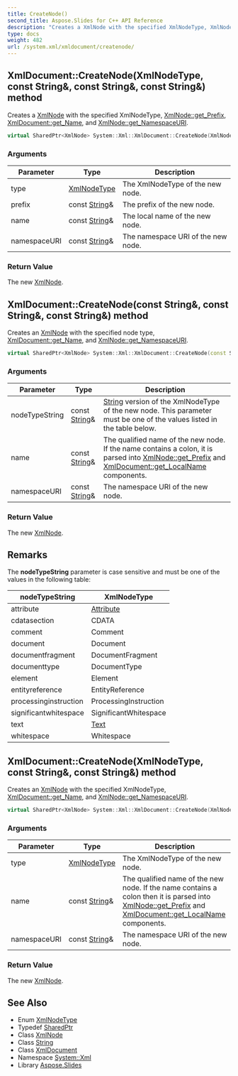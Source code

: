 ```yaml
---
title: CreateNode()
second_title: Aspose.Slides for C++ API Reference
description: "Creates a XmlNode with the specified XmlNodeType, XmlNode::get_Prefix, XmlDocument::get_Name, and XmlNode::get_NamespaceURI."
type: docs
weight: 482
url: /system.xml/xmldocument/createnode/
---
```

## XmlDocument::CreateNode(XmlNodeType, const String\&, const String\&, const String\&) method


Creates a [XmlNode](../../xmlnode/) with the specified XmlNodeType, [XmlNode::get_Prefix](../../xmlnode/get_prefix/), [XmlDocument::get_Name](../get_name/), and [XmlNode::get_NamespaceURI](../../xmlnode/get_namespaceuri/).

```cpp
virtual SharedPtr<XmlNode> System::Xml::XmlDocument::CreateNode(XmlNodeType type, const String &prefix, const String &name, const String &namespaceURI)
```


### Arguments

| Parameter | Type | Description |
| --- | --- | --- |
| type | [XmlNodeType](../../xmlnodetype/) | The XmlNodeType of the new node. |
| prefix | const [String](../../../system/string/)\& | The prefix of the new node. |
| name | const [String](../../../system/string/)\& | The local name of the new node. |
| namespaceURI | const [String](../../../system/string/)\& | The namespace URI of the new node. |

### Return Value

The new [XmlNode](../../xmlnode/).

## XmlDocument::CreateNode(const String\&, const String\&, const String\&) method


Creates an [XmlNode](../../xmlnode/) with the specified node type, [XmlDocument::get_Name](../get_name/), and [XmlNode::get_NamespaceURI](../../xmlnode/get_namespaceuri/).

```cpp
virtual SharedPtr<XmlNode> System::Xml::XmlDocument::CreateNode(const String &nodeTypeString, const String &name, const String &namespaceURI)
```


### Arguments

| Parameter | Type | Description |
| --- | --- | --- |
| nodeTypeString | const [String](../../../system/string/)\& | [String](../../../system/string/) version of the XmlNodeType of the new node. This parameter must be one of the values listed in the table below. |
| name | const [String](../../../system/string/)\& | The qualified name of the new node. If the name contains a colon, it is parsed into [XmlNode::get_Prefix](../../xmlnode/get_prefix/) and [XmlDocument::get_LocalName](../get_localname/) components. |
| namespaceURI | const [String](../../../system/string/)\& | The namespace URI of the new node. |

### Return Value

The new [XmlNode](../../xmlnode/).
## Remarks



The **nodeTypeString** parameter is case sensitive and must be one of the values in the following table: 

| nodeTypeString| XmlNodeType |
| --- | --- |
| attribute| [Attribute](../../../system/attribute/)|
| cdatasection| CDATA |
| comment| Comment |
| document| Document |
| documentfragment| DocumentFragment |
| documenttype| DocumentType |
| element| Element |
| entityreference| EntityReference |
| processinginstruction| ProcessingInstruction |
| significantwhitespace| SignificantWhitespace |
| text| [Text](../../../system.text/)|
| whitespace| Whitespace |


## XmlDocument::CreateNode(XmlNodeType, const String\&, const String\&) method


Creates an [XmlNode](../../xmlnode/) with the specified XmlNodeType, [XmlDocument::get_Name](../get_name/), and [XmlNode::get_NamespaceURI](../../xmlnode/get_namespaceuri/).

```cpp
virtual SharedPtr<XmlNode> System::Xml::XmlDocument::CreateNode(XmlNodeType type, const String &name, const String &namespaceURI)
```


### Arguments

| Parameter | Type | Description |
| --- | --- | --- |
| type | [XmlNodeType](../../xmlnodetype/) | The XmlNodeType of the new node. |
| name | const [String](../../../system/string/)\& | The qualified name of the new node. If the name contains a colon then it is parsed into [XmlNode::get_Prefix](../../xmlnode/get_prefix/) and [XmlDocument::get_LocalName](../get_localname/) components. |
| namespaceURI | const [String](../../../system/string/)\& | The namespace URI of the new node. |

### Return Value

The new [XmlNode](../../xmlnode/).

## See Also

* Enum [XmlNodeType](../../xmlnodetype/)
* Typedef [SharedPtr](../../../system/sharedptr/)
* Class [XmlNode](../../xmlnode/)
* Class [String](../../../system/string/)
* Class [XmlDocument](../)
* Namespace [System::Xml](../../)
* Library [Aspose.Slides](../../../)